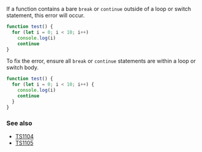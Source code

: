 If a function contains a bare `break` or `continue` outside of a loop or switch statement, this error will occur.

```ts
function test() {
  for (let i = 0; i < 10; i++)
    console.log(i)
    continue
}
```

To fix the error, ensure all `break` or `continue` statements are within a loop or switch body.

```ts
function test() {
  for (let i = 0; i < 10; i++) {
    console.log(i)
    continue
  }
}
```

### See also

- [TS1104](?code=1104)
- [TS1105](?code=1105)
